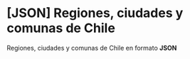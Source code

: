# [JSON] Regiones, ciudades y comunas de Chile
Regiones, ciudades y comunas de Chile en formato **JSON**
